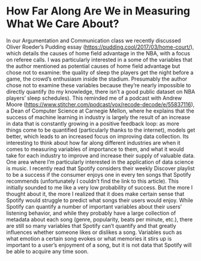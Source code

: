 # How Far Along Are We in Measuring What We Care About?

In our Argumentation and Communication class we recently discussed Oliver Roeder’s Pudding essay (https://pudding.cool/2017/03/home-court/), which details the causes of home field advantage in the NBA, with a focus on referee calls. I was particularly interested in a some of the variables that the author mentioned as potential causes of home field advantage but chose not to examine: the quality of sleep the players get the night before a game, the crowd’s enthusiasm inside the stadium. Presumably the author chose not to examine these variables because they’re nearly impossible to directly quantify (to my knowledge, there isn’t a good public dataset on NBA players’ sleep schedules). This reminded me of a podcast with Andrew Moore (https://www.stitcher.com/podcast/vox/recode-decode/e/55837116), a Dean of Computer Science at Carnegie Mellon, where he explains that the success of machine learning in industry is largely the result of an increase in data that is constantly growing in a positive feedback loop: as more things come to be quantified (particularly thanks to the internet), models get better, which leads to an increased focus on improving data collection. Its interesting to think about how far along different industries are when it comes to measuring variables of importance to them, and what it would take for each industry to improve and increase their supply of valuable data. One area where I’m particularly interested in the application of data science is music. I recently read that Spotify considers their weekly Discover playlist to be a success if the consumer enjoys one in every ten songs that Spotify recommends (unfortunately I couldn’t find the link to this article). This initially sounded to me like a very low probability of success. But the more I thought about it, the more I realized that it does make certain sense that Spotify would struggle to predict what songs their users would enjoy. While Spotify can quantify a number of important variables about their users’ listening behavior, and while they probably have a large collection of metadata about each song (genre, popularity, beats per minute, etc.), there are still so many variables that Spotify can’t quantify and that greatly influences whether someone likes or dislikes a song. Variables such as what emotion a certain song evokes or what memories it stirs up is important to a user’s enjoyment of a song, but it is not data that Spotify will be able to acquire any time soon.
